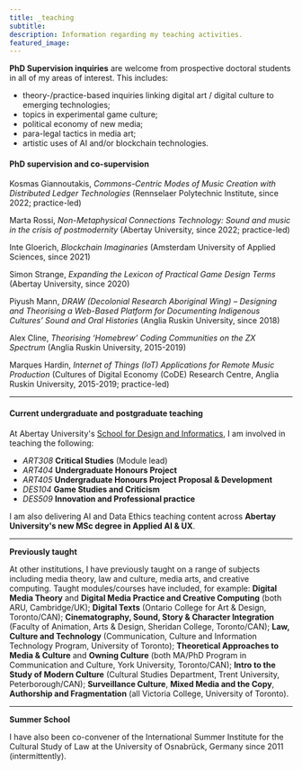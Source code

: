 ```yaml
---
title: _teaching
subtitle:
description: Information regarding my teaching activities.
featured_image:
---
```


**PhD Supervision inquiries** are welcome from prospective doctoral students in all of my areas of interest. This includes:

- theory-/practice-based inquiries linking digital art / digital culture to emerging technologies;
- topics in experimental game culture;
- political economy of new media;
- para-legal tactics in media art;
- artistic uses of AI and/or blockchain technologies.

#### PhD supervision and co-supervision

Kosmas Giannoutakis, _Commons-Centric Modes of Music Creation with Distributed Ledger Technologies_ (Rennselaer Polytechnic Institute, since 2022; practice-led)

Marta Rossi, _Non-Metaphysical Connections Technology: Sound and music in the crisis of postmodernity_ (Abertay University, since 2022; practice-led)

Inte Gloerich, _Blockchain Imaginaries_ (Amsterdam University of Applied Sciences, since 2021)

Simon Strange, _Expanding the Lexicon of Practical Game Design Terms_ (Abertay University, since 2020)

Piyush Mann, _DRAW (Decolonial Research Aboriginal Wing) – Designing and Theorising a Web-Based Platform for Documenting Indigenous Cultures’ Sound and Oral Histories_ (Anglia Ruskin University, since 2018)

Alex Cline, _Theorising ‘Homebrew’ Coding Communities on the ZX Spectrum_ (Anglia Ruskin University, 2015-2019)

Marques Hardin, _Internet of Things (IoT) Applications for Remote Music Production_ (Cultures of Digital Economy (CoDE) Research Centre, Anglia Ruskin University, 2015-2019; practice-led)

---

#### Current undergraduate and postgraduate teaching

At Abertay University's [School for Design and Informatics](https://www.abertay.ac.uk/schools/school-of-design-and-informatics/), I am involved in teaching the following:

- _ART308_ **Critical Studies** (Module lead)
- _ART404_ **Undergraduate Honours Project**
- _ART405_ **Undergraduate Honours Project Proposal & Development**
- _DES104_ **Game Studies and Criticism**
- _DES509_ **Innovation and Professional practice**

I am also delivering AI and Data Ethics teaching content across **Abertay University's new MSc degree in Applied AI & UX**.

---

**Previously taught**

At other institutions, I have previously taught on a range of subjects including media theory, law and culture, media arts, and creative computing. Taught modules/courses have included, for example: **Digital Media Theory** and **Digital Media Practice and Creative Computing** (both ARU, Cambridge/UK); **Digital Texts** (Ontario College for Art & Design, Toronto/CAN); **Cinematography, Sound, Story & Character Integration** (Faculty of Animation, Arts & Design, Sheridan College, Toronto/CAN); **Law, Culture and Technology** (Communication, Culture and Information Technology Program, University of Toronto); **Theoretical Approaches to Media & Culture** and **Owning Culture** (both MA/PhD Program in Communication and Culture, York University, Toronto/CAN); **Intro to the Study of Modern Culture** (Cultural Studies Department, Trent University, Peterborough/CAN); **Surveillance Culture**, **Mixed Media and the Copy**, **Authorship and Fragmentation** (all Victoria College, University of Toronto).

---

**Summer School**

 I have also been co-convener of the International Summer Institute for the Cultural Study of Law at the University of Osnabrück, Germany since 2011 (intermittently).
